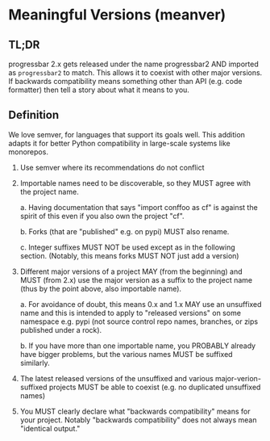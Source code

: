 Meaningful Versions (meanver)
=============================

TL;DR
-----

progressbar 2.x gets released under the name progressbar2 AND imported as
`progressbar2` to match.  This allows it to coexist with other major versions.
If backwards compatibility means something other than API (e.g. code formatter)
then tell a story about what it means to you.

Definition
----------

We love semver, for languages that support its goals well.  This addition adapts
it for better Python compatibility in large-scale systems like monorepos.

1. Use semver where its recommendations do not conflict
2. Importable names need to be discoverable, so they MUST agree with the
   project name.

   a. Having documentation that says "import conffoo as cf" is against the
      spirit of this even if you also own the project "cf".

   b. Forks (that are "published" e.g. on pypi) MUST also rename.

   c. Integer suffixes MUST NOT be used except as in the following section.
      (Notably, this means forks MUST NOT just add a version)

3. Different major versions of a project MAY (from the beginning) and MUST (from
   2.x) use the major version as a suffix to the project name (thus by the point
   above, also importable name).

   a. For avoidance of doubt, this means 0.x and 1.x MAY use an unsuffixed name
      and this is intended to apply to "released versions" on some namespace
      e.g.  pypi (not source control repo names, branches, or zips published
      under a rock).

   b. If you have more than one importable name, you PROBABLY already have
      bigger problems, but the various names MUST be suffixed similarly.

4. The latest released versions of the unsuffixed and various
   major-verion-suffixed projects MUST be able to coexist (e.g. no duplicated
   unsuffixed names)
5. You MUST clearly declare what "backwards compatibility" means for your
   project.  Notably "backwards compatibility" does not always mean "identical
   output."

